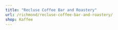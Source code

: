 ```yaml
---
title: "Recluse Coffee Bar and Roastery"
url: /richmond/recluse-coffee-bar-and-roastery/
shop: Kaffee
---
```

